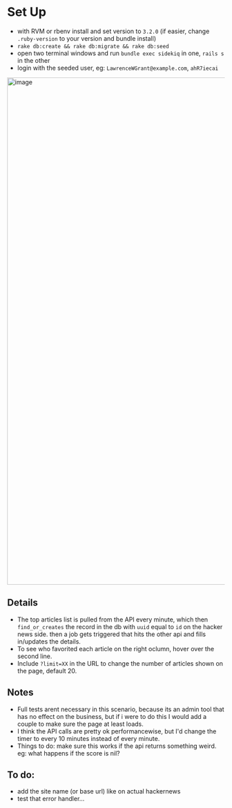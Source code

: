 # Set Up
* with RVM or rbenv install and set version to `3.2.0` (if easier, change `.ruby-version` to your version and bundle install)
* `rake db:create && rake db:migrate && rake db:seed`
* open two terminal windows and run `bundle exec sidekiq` in one, `rails s` in the other
* login with the seeded user, eg: `LawrenceWGrant@example.com`, `ahR7iecai`


<img width="1175" alt="image" src="https://github.com/mabenson00/topnews/assets/22816934/798b60e6-9aa6-4809-88a2-4846a63ae15a">

## Details
* The top articles list is pulled from the API every minute, which then `find_or_creates` the record in the db with `uuid` equal to `id` on the hacker news side. then a job gets triggered that hits the other api and fills in/updates the details.
* To see who favorited each article on the right oclumn, hover over the second line.
* Include `?limit=XX` in the URL to change the number of articles shown on the page, default 20.

  
## Notes
* Full tests arent necessary in this scenario, because its an admin tool that has no effect on the business, but if i were to do this I would add a couple to make sure the page at least loads.
* I think the API calls are pretty ok performancewise, but I'd change the timer to every 10 minutes instead of every minute.
* Things to do: make sure this works if the api returns something weird. eg: what happens if the score is nil?

## To do:
* add the site name (or base url) like on actual hackernews
* test that error handler...
